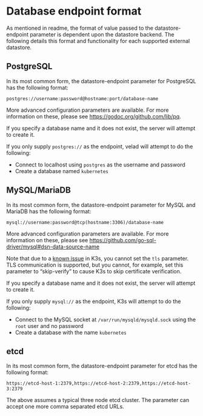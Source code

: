 [comment]: <> (Thanks to k3s and the original version of this document is 
https://rancher.com/docs/k3s/latest/en/installation/datastore/#datastore-endpoint-format-and-functionality)

# Database endpoint format

As mentioned in readme, the format of value passed to the datastore-endpoint parameter is dependent upon the datastore 
backend. The following details this format and functionality for each supported external datastore.

## PostgreSQL

In its most common form, the datastore-endpoint parameter for PostgreSQL has the following format:

`postgres://username:password@hostname:port/database-name`

More advanced configuration parameters are available. For more information on these, please see 
https://godoc.org/github.com/lib/pq.

If you specify a database name and it does not exist, the server will attempt to create it.

If you only supply `postgres://` as the endpoint, velad will attempt to do the following:

- Connect to localhost using `postgres` as the username and password
- Create a database named `kubernetes`

## MySQL/MariaDB

In its most common form, the datastore-endpoint parameter for MySQL and MariaDB has the following format:

`mysql://username:password@tcp(hostname:3306)/database-name`

More advanced configuration parameters are available. For more information on these, please see 
https://github.com/go-sql-driver/mysql#dsn-data-source-name

Note that due to a [known issue](https://github.com/rancher/k3s/issues/1093) in K3s, you cannot set the `tls` parameter. TLS communication is supported, but you cannot, for example, set this parameter to “skip-verify” to cause K3s to skip certificate verification.

If you specify a database name and it does not exist, the server will attempt to create it.

If you only supply `mysql://` as the endpoint, K3s will attempt to do the following:

- Connect to the MySQL socket at `/var/run/mysqld/mysqld.sock` using the `root` user and no password
- Create a database with the name `kubernetes`

## etcd

In its most common form, the datastore-endpoint parameter for etcd has the following format:

`https://etcd-host-1:2379,https://etcd-host-2:2379,https://etcd-host-3:2379`

The above assumes a typical three node etcd cluster. The parameter can accept one more comma separated etcd URLs.